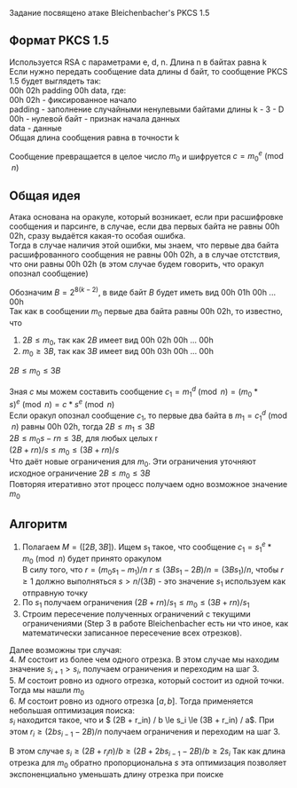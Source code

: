 Задание посвящено атаке Bleichenbacher's PKCS 1.5  

## Формат PKCS 1.5   
Используется RSA с параметрами e, d, n. Длина n в байтах равна k   
Если нужно передать сообщение data длины d байт, то сообщение PKCS 1.5 будет выглядеть так:  
00h 02h padding 00h data, где:  
00h 02h  - фиксированное начало  
padding - заполнение случайными ненулевыми байтами длины k - 3 - D  
00h - нулевой байт - признак начала данных  
data - данные  
Общая длина сообщения равна в точности k 

Сообщение превращается в целое число $m_0$ и шифруется $c = m_0^e \pmod n$


## Общая идея  
Атака основана на оракуле, который возникает, если при расшифровке сообщения и парсинге, в случае, если два первых байта не равны 00h 02h, сразу выдаётся какая-то особая ошибка.  
Тогда в случае наличия этой ошибки, мы знаем, что первые два байта расшифрованного сообщения не равны 00h 02h, а в случае отстствия, что они равны 00h 02h (в этом случае будем говорить, что оракул опознал сообщение)


Обозначим $B = 2^{8(k-2)}$,  в виде байт $B$ будет иметь вид 00h 01h 00h ... 00h  
Так как в сообщении $m_0$ первые два байта равны 00h 02h, то известно, что
1. $2B \le m_0$, так как $2B$ имеет вид 00h 02h 00h ... 00h
2. $m_0 \ge 3B$, так как $3B$ имеет вид 00h 03h 00h ... 00h 

$2B \le m_0 \le 3B$  

Зная $c$ мы можем составить сообщение $c_1 = m_1^d \pmod n = (m_0 * s)^e \pmod n = c * s^e \pmod n$  
Если оракул опознал сообщение $c_1$, то первые два байта в $m_1 = c_1 ^ d \pmod n$ равны 00h 02h, тогда
$2B \le m_1 \le 3B$  
$2B \le m_0s - rn \le 3B$, для любых целых r  
$(2B + rn) / s \le m_0 \le (3B + rn) / s$  
Что даёт новые ограничения для $m_0$. Эти ограничения уточняют исходное ограничение $2B \le m_0 \le 3B$  
Повторяя итеративно этот процесс получаем одно возможное значение $m_0$  


## Алгоритм
1. Полагаем $M = ([2B, 3B])$. Ищем $s_1$ такое, что сообщение $c_1 = s_1^e * m_0 \pmod n$  будет принято оракулом    
В силу того, что $r = (m_0s_1 - m_1) / n$   $r \le (3Bs_1 - 2B) / n = (3Bs_1) / n$, чтобы $r \ge 1$ должно выполняться $s > n / (3B)$ -  это значение $s_1$ используем как отправную точку
2. По $s_1$ получаем ограничения $(2B + rn) / s_1 \le m_0 \le (3B + rn) / s_1$  
3. Строим пересечение полученных ограничений с текущими ограничениями  (Step 3 в работе Bleichenbacher есть ни что иное, как математически записанное пересечение всех отрезков).

Далее возможны три случая:  
4. $M$ состоит из более чем одного отрезка. В этом случае мы находим значение $s_{i + 1} > s_i$, получаем ограничения и переходим на шаг 3.  
5. $M$ состоит ровно из одного отрезка, который состоит из одной точки. Тогда мы нашли $m_0$  
6. $M$ состоит ровно из одного отрезка $[a, b]$. Тогда применяется небольшая оптимизация поиска:  
$s_i$ находится такое, что и $ (2B + r_in) / b \le s_i \le (3B + r_in) / a$. При этом $r_i \ge (2bs_{i - 1} - 2B) / n$ получаем ограничения и переходим на шаг 3.

В этом случае $s_i \ge (2B + r_in) / b \ge (2B + 2bs_{i-1} - 2B) / b \ge 2s_i$  Так как длина отрезка для $m_0$ обратно пропорциональна $s$ эта оптимизация позволяет экспоненциально уменьшать длину отрезка при поиске




















